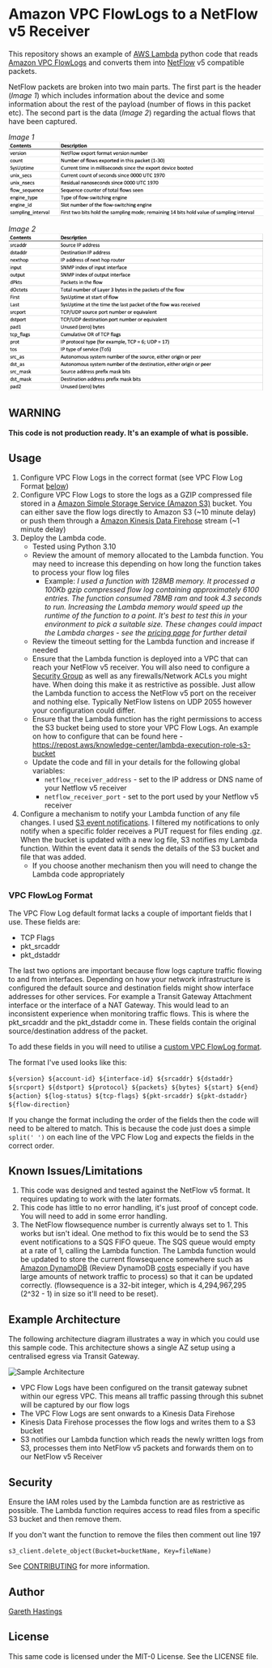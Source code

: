 # Amazon VPC FlowLogs to a NetFlow v5 Receiver

This repository shows an example of [AWS Lambda](https://aws.amazon.com/lambda/) python code that reads [Amazon VPC FlowLogs](https://docs.aws.amazon.com/vpc/latest/userguide/flow-logs.html) and converts them into [NetFlow](https://en.wikipedia.org/wiki/NetFlow) v5 compatible packets. 

NetFlow packets are broken into two main parts. The first part is the header (*Image 1*) which includes information about the device and some information about the rest of the payload (number of flows in this packet etc). The second part is the data (*Image 2*) regarding the actual flows that have been captured.

*Image 1*
![NetFlow v5 Header](images/v5-header.png "NetFlow v5 Header")

*Image 2*
![NetFlow v5 Header](images/v5-record.png "NetFlow v5 Header")

## WARNING

**This code is not production ready. It's an example of what is possible.**

## Usage

1. Configure VPC Flow Logs in the correct format (see VPC Flow Log Format [below](#vpc-flowlog-format))
2. Configure VPC Flow Logs to store the logs as a GZIP compressed file stored in a [Amazon Simple Storage Service (Amazon S3)](https://aws.amazon.com/s3/) bucket. You can either save the flow logs directly to Amazon S3 (~10 minute delay) or push them through a [Amazon Kinesis Data Firehose](https://aws.amazon.com/kinesis/data-firehose/) stream (~1 minute delay)
3. Deploy the Lambda code. 
   - Tested using Python 3.10
   - Review the amount of memory allocated to the Lambda function. You may need to increase this depending on how long the function takes to process your flow log files
     - Example: *I used a function with 128MB memory. It processed a 100Kb gzip compressed flow log containing approximately 6100 entries. The function consumed 78MB ram and took 4.3 seconds to run. Increasing the Lambda memory would speed up the runtime of the function to a point. It's best to test this in your environment to pick a suitable size. These changes could impact the Lambda charges - see the [pricing page](https://aws.amazon.com/lambda/pricing/) for further detail*
   - Review the timeout setting for the Lambda function and increase if needed
   - Ensure that the Lambda function is deployed into a VPC that can reach your NetFlow v5 receiver. You will also need to configure a [Security Group](https://docs.aws.amazon.com/vpc/latest/userguide/security-groups.html) as well as any firewalls/Network ACLs you might have. When doing this make it as restrictive as possible. Just allow the Lambda function to access the NetFlow v5 port on the receiver and nothing else. Typically NetFlow listens on UDP 2055 however your configuration could differ.
   - Ensure that the Lambda function has the right permissions to access the S3 bucket being used to store your VPC Flow Logs. An example on how to configure that can be found here - https://repost.aws/knowledge-center/lambda-execution-role-s3-bucket
   - Update the code and fill in your details for the following global variables:
     - ```netflow_receiver_address``` - set to the IP address or DNS name of your Netflow v5 receiver
     - ```netflow_receiver_port``` - set to the port used by your Netflow v5 receiver
4. Configure a mechanism to notify your Lambda function of any file changes. I used [S3 event notifications](https://docs.aws.amazon.com/AmazonS3/latest/userguide/enable-event-notifications.html). I filtered my notifications to only notify when a specific folder receives a PUT request for files ending .gz.  When the bucket is updated with a new log file, S3 notifies my Lambda function. Within the event data it sends the details of the S3 bucket and file that was added.
   - If you choose another mechanism then you will need to change the Lambda code appropriately

### VPC FlowLog Format

The VPC Flow Log default format lacks a couple of important fields that I use. These fields are:
- TCP Flags
- pkt_srcaddr
- pkt_dstaddr

The last two options are important because flow logs capture traffic flowing to and from interfaces. Depending on how your network infrastructure is configured the default source and destination fields might show interface addresses for other services. For example a Transit Gateway Attachment interface or the interface of a NAT Gateway. This would lead to an inconsistent experience when monitoring traffic flows. This is where the pkt_srcaddr and the pkt_dstaddr come in. These fields contain the original source/destination address of the packet.

To add these fields in you will need to utilise a [custom VPC FlowLog format](https://docs.aws.amazon.com/vpc/latest/userguide/flow-logs.html#flow-log-records). 

The format I've used looks like this:

```${version} ${account-id} ${interface-id} ${srcaddr} ${dstaddr} ${srcport} ${dstport} ${protocol} ${packets} ${bytes} ${start} ${end} ${action} ${log-status} ${tcp-flags} ${pkt-srcaddr} ${pkt-dstaddr} ${flow-direction}```

If you change the format including the order of the fields then the code will need to be altered to match. This is because the code just does a simple ```split(' ')``` on each line of the VPC Flow Log and expects the fields in the correct order. 

## Known Issues/Limitations

1. This code was designed and tested against the NetFlow v5 format. It requires updating to work with the later formats.
2. This code has little to no error handling, it's just proof of concept code. You will need to add in some error handling.
3. The NetFlow flowsequence number is currently always set to 1. This works but isn't ideal. One method to fix this would be to send the S3 event notifications to a SQS FIFO queue. The SQS queue would empty at a rate of 1, calling the Lambda function. The Lambda function would be updated to store the current flowsequence somewhere such as [Amazon DynamoDB](https://aws.amazon.com/dynamodb/) (Review DynamoDB [costs](https://aws.amazon.com/dynamodb/pricing/) especially if you have large amounts of network traffic to process) so that it can be updated correctly. (flowsequence is a 32-bit integer, which is 4,294,967,295 (2^32 - 1) in size so it'll need to be reset).

## Example Architecture

The following architecture diagram illustrates a way in which you could use this sample code. This architecture shows a single AZ setup using a centralised egress via Transit Gateway.

![Sample Architecture](images/sample-architecture.png "Sample Architecture")

- VPC Flow Logs have been configured on the transit gateway subnet within our egress VPC. This means all traffic passing through this subnet will be captured by our flow logs
- The VPC Flow Logs are sent onwards to a Kinesis Data Firehose
- Kinesis Data Firehose processes the flow logs and writes them to a S3 bucket
- S3 notifies our Lambda function which reads the newly written logs from S3, processes them into NetFlow v5 packets and forwards them on to our NetFlow v5 Receiver

## Security

Ensure the IAM roles used by the Lambda function are as restrictive as possible. The Lambda function requires access to read files from a specific S3 bucket and then remove them. 

If you don't want the function to remove the files then comment out line 197

```s3_client.delete_object(Bucket=bucketName, Key=fileName)```

See [CONTRIBUTING](CONTRIBUTING.md#security-issue-notifications) for more information.

## Author

[Gareth Hastings](https://www.linkedin.com/in/gareth-hastings-8482aa43/)

## License

This same code is licensed under the MIT-0 License. See the LICENSE file.

